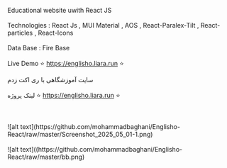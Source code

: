 Educational website uwith React JS
<br>
</br>
Technologies :
React Js , MUI Material ,
AOS ,
React-Paralex-Tilt ,
React-particles ,
React-Icons
<br>
</br>
Data Base : Fire Base
<br>
</br>
Live Demo ⭐ https://englisho.liara.run ⭐ 

سایت آموزشگاهی با ری اکت زدم
<br>
</br>
لینک پروژه ⭐ https://englisho.liara.run ⭐

<br>
</br>
![alt text](https://github.com/mohammadbaghani/Englisho-React/raw/master/Screenshot_2025_05_01-1.png)
<br>
</br>
![alt text]((https://github.com/mohammadbaghani/Englisho-React/raw/master/bb.png)
